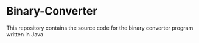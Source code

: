# Binary-Converter
This repository contains the source code for the binary converter program written in Java
